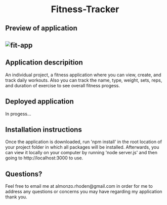<h1 align = "center" > Fitness-Tracker </h1>

<h2>Preview of application<h2>

![fit-app](https://user-images.githubusercontent.com/61447353/104115657-7a6bc580-52df-11eb-822b-2e6d903ad6bb.PNG)

<h2> Application descripition </h2>

An individual project, a fitness application where you can view, create, and track daily workouts. 
Also you can track the name, type, weight, sets, reps, and duration of exercise to see overall fitness progess.

<h2>Deployed application</h2>
In progess...

<h2>Installation instructions</h2>
Once the application is downloaded, run 'npm install' in the root location of your project folder in which all packages will be installed.
Afterwards, you can view it locally on your computer by running 'node server.js' and then going to http://localhost:3000 to use.

<h2>Questions?</h2>
Feel free to email me at almonzo.rhoden@gmail.com in order for me to address any questions or concerns you may have regarding my application thank you.


